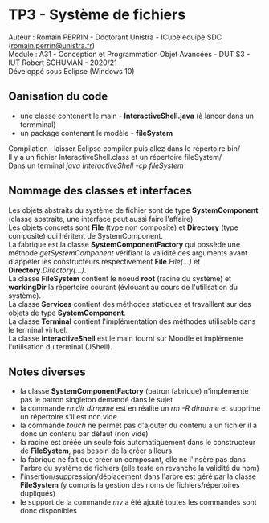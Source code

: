 # TP3 - Système de fichiers

Auteur : Romain PERRIN - Doctorant Unistra - ICube équipe SDC (<romain.perrin@unistra.fr>)\
Module : A31 - Conception et Programmation Objet Avancées - DUT S3 - IUT Robert SCHUMAN - 2020/21\
Développé sous Eclipse (Windows 10)

## Oanisation du code

* une classe contenant le main - **InteractiveShell.java** (à lancer dans un termminal)
* un package contenant le modèle - **fileSystem**

Compilation : laisser Eclipse compiler puis allez dans le répertoire bin/\
Il y a un fichier InteractiveShell.class et un répertoire fileSystem/\
Dans un terminal *java InteractiveShell -cp fileSystem*

## Nommage des classes et interfaces

Les objets abstraits du système de fichier sont de type **SystemComponent** (classe abstraite, une interface peut aussi faire l'affaire).\
Les objets concrets sont **File** (type non composite) et **Directory** (type composite) qui héritent de SystemComponent.\
La fabrique est la classe **SystemComponentFactory** qui possède une méthode *getSystemComponent* vérifiant la validité des arguments avant
d'appeler les constructeurs respectivement **File**.*File(...)* et **Directory**.*Directory(...)*.\
La classe **FileSystem** contient le noeud **root** (racine du système) et **workingDir** la répertoire courant (évlouant au cours de l'utilisation du système).\
La classe **Services** contient des méthodes statiques et travaillent sur des objets de type **SystemComponent**.\
La classe **Terminal** contient l'implémentation des méthodes utilisable dans le terminal virtuel.\
La classe **InteractiveShell** est le main fourni sur Moodle et implémente l'utilisation du terminal (JShell).

## Notes diverses

* la classe **SystemComponentFactory** (patron fabrique) n'implémente pas le patron singleton demandé dans le sujet
* la commande *rmdir dirname* est en réalité un *rm -R dirname* et supprime un répertoire s'il est non vide
* la commande *touch* ne permet pas d'ajouter du contenu à un fichier il a donc un contenu par défaut (non vide)
* la racine est créée un seule fois automatiquement dans le constructeur de **FileSystem**, pas besoin de la créer ailleurs.
* la fabrique ne fait que créer un composant, elle ne l'insère pas dans l'arbre du système de fichiers (elle teste en revanche la validité du nom)
* l'insertion/suppression/déplacement dans l'arbre est géré par la classe **FileSystem** (y compris la gestion des noms de fichiers/répertoires dupliqués)
* le support de la commande *mv* a été ajouté toutes les commandes sont donc disponibles
